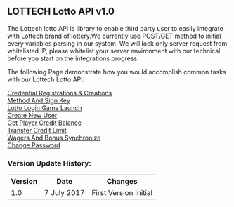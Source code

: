 ## **LOTTECH Lotto API v1.0**

The Lottech lotto API is library to enable third party user to easily integrate with Lottech brand of lottery.We currently use POST/GET method to initial every variables parsing in our system. We will lock only server request from whitelisted IP, please whitelist your server environment with our technical before you start on the integrations progress.

The following Page demonstrate how you would accomplish common tasks with our Lottech Lotto API.

[Credential Registrations & Creations](https://github.com/animatorx999/lottoAPI/wiki/1.-Credential-Registrations--&-Creations) <br>
[Method And Sign Key](https://github.com/animatorx999/lottoAPI/wiki/2.-Method-And-Sign-Key) <br>
[Lotto Login Game Launch](https://github.com/animatorx999/lottoAPI/wiki/3.-Lotto-Login-Game-Launch) <br>
[Create New User](https://github.com/animatorx999/lottoAPI/wiki/4.-Create-New-User) <br>
[Get Player Credit Balance](https://github.com/animatorx999/lottoAPI/wiki/5.-Get-Player-Credit-Balance) <br>
[Transfer Credit Limit](https://github.com/animatorx999/lottoAPI/wiki/6.-Transfer-Credit-Limit) <br>
[Wagers And Bonus Synchronize](https://github.com/animatorx999/lottoAPI/wiki/7.-Wagers-And-Bonus-Synchronize) <br>
[Change Password](https://github.com/animatorx999/lottoAPI/wiki/8.-Change-Password) <br>
### Version Update History:
<table>
<tr><th>Version</th><th>Date</th><th>Changes</th></tr>
<tr><td>1.0</td><td>7 July 2017</td><td>First Version Initial</td></tr>
</table>
